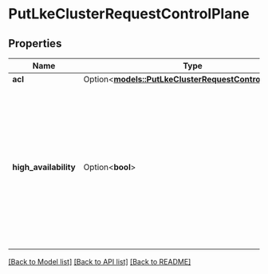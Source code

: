 # PutLkeClusterRequestControlPlane

## Properties

Name | Type | Description | Notes
------------ | ------------- | ------------- | -------------
**acl** | Option<[**models::PutLkeClusterRequestControlPlaneAcl**](put_lke_cluster_request_control_plane_acl.md)> |  | [optional]
**high_availability** | Option<**bool**> | Enables High Availability for the cluster's control plane components. It defaults to `false`. Enabling High Availability for LKE is an irreversible change. | [optional][default to false]

[[Back to Model list]](../README.md#documentation-for-models) [[Back to API list]](../README.md#documentation-for-api-endpoints) [[Back to README]](../README.md)


